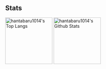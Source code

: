 ## Stats

<p align="left"> 
  <img alt="hantabaru1014's Top Langs" height="150px" src="https://github-readme-stats.vercel.app/api/top-langs/?username=hantabaru1014&layout=compact&show_icons=true" />
  <img alt="hantabaru1014's Github Stats" height="150px" src="https://github-readme-stats.vercel.app/api?username=hantabaru1014&show_icons=true&count_private=true" />
</p>
